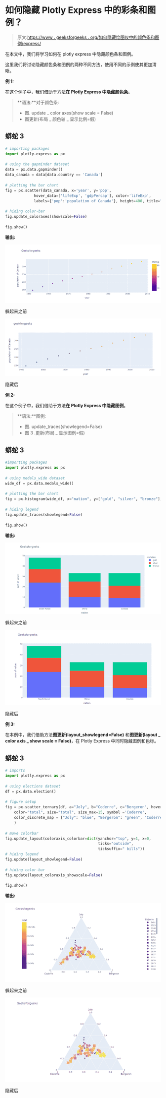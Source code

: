 # 如何隐藏 Plotly Express 中的彩条和图例？

> 原文:[https://www . geeksforgeeks . org/如何隐藏绘图仪中的颜色条和图例/express/](https://www.geeksforgeeks.org/how-to-hide-the-colorbar-and-legend-in-plotly-express/)

在本文中，我们将学习如何在 plotly express 中隐藏颜色条和图例。

这里我们将讨论隐藏颜色条和图例的两种不同方法，使用不同的示例使其更加清晰。

**例 1:**

在这个例子中，我们借助于方法**在 Plotly Express 中隐藏颜色条**。

> **语法:**对于颜色条:
> 
> *   图. update _ color axes(show scale = False)
> *   图更新(布局 _ 颜色轴 _ 显示比例=假)

## 蟒蛇 3

```py
# importing packages
import plotly.express as px

# using the gapminder dataset
data = px.data.gapminder()
data_canada = data[data.country == 'Canada']

# plotting the bar chart
fig = px.scatter(data_canada, x='year', y='pop',
             hover_data=['lifeExp', 'gdpPercap'], color='lifeExp',
             labels={'pop':'population of Canada'}, height=400, title="Geeksforgeeks")

# hiding color-bar 
fig.update_coloraxes(showscale=False)

fig.show()
```

**输出:**

![](img/effb2b62105eec14ded8b52c1a593162.png)

躲起来之前

![](img/bd3089fc65325b8d7e37da52fb16490f.png)

隐藏后

**例 2:**

在这个例子中，我们借助于方法**在 Plotly Express 中隐藏图例**。

> **语法:**图例:
> 
> *   图. update_traces(showlegend=False)
> *   图 3 .更新(布局 _ 显示图例=假)

## 蟒蛇 3

```py
#importing packages
import plotly.express as px

# using medals_wide dataset
wide_df = px.data.medals_wide()

# plotting the bar chart
fig = px.histogram(wide_df, x="nation", y=["gold", "silver", "bronze"], title="Geeksforgeeks")

# hiding legend 
fig.update_traces(showlegend=False)

fig.show()
```

**输出:**

![](img/331548bbccff2fb416a5396545c4a792.png)

躲起来之前

![](img/dc0c895d7775d8bab10d2bf5ba8b07ec.png)

隐藏后

**例 3:**

在本例中，我们借助方法**图更新(layout_showlegend=False)** 和**图更新(layout _ color axis _ show scale = False)**，在 Plotly Express 中同时隐藏图例和色标。

## 蟒蛇 3

```py
# imports
import plotly.express as px

# using elections dataset
df = px.data.election()

# figure setup
fig = px.scatter_ternary(df, a="Joly", b="Coderre", c="Bergeron", hover_name="district", 
    color="total", size="total", size_max=15, symbol ='Coderre',
    color_discrete_map = {"Joly": "blue", "Bergeron": "green", "Coderre":"red"}, title="Geeksforgeeks"
    )

# move colorbar
fig.update_layout(coloraxis_colorbar=dict(yanchor="top", y=1, x=0,
                                          ticks="outside",
                                          ticksuffix=" bills"))
# hiding legend
fig.update(layout_showlegend=False)

# hiding color-bar
fig.update(layout_coloraxis_showscale=False)

fig.show()
```

**输出:**

![](img/e4029ccaff297883cee5dc459f95015f.png)

躲起来之前

![](img/cc6ae6be7e81c91d6a8a54c25b07a28f.png)

隐藏后